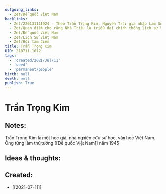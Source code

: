 ```yaml
---
outgoing_links:
  - Zet/Đế quốc Việt Nam
backlinks:
  - Zet/220131111924 - Theo Trần Trọng Kim, Nguyễn Trãi gia nhập Lam Sơn 1420
  - Zet/Quan điểm cho rằng Nhà Triệu là triều đại chính thống lịch sử VN
  - Zet/Đế quốc Việt Nam
  - Zet/Lịch Sử Việt Nam
  - Zet/Hội tam điểm
title: Trần Trọng Kim
UID: 210711-1012
tags:
  - 'created/2021/Jul/11'
  - 'seed'
  - 'permanent/people'
birth: null
death: null
publish: True
---
```

# Trần Trọng Kim

## Notes:
Trần Trọng Kim là một học giả, nhà nghiên cứu sử học, văn học Việt Nam. Ông từng làm thủ tướng [[Đế quốc Việt Nam]] năm 1945

## Ideas & thoughts:


## Created:
- [[2021-07-11]]
